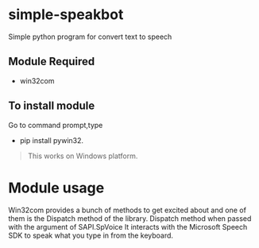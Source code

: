 # simple-speakbot
   Simple python program for convert text to speech
## Module Required
   * win32com
## To install module
   Go to command prompt,type
   * pip install pywin32.
   >This works on Windows platform.
# Module usage
  Win32com provides a bunch of methods to get excited about and one of them is the Dispatch method of the library. Dispatch method when passed with the argument of SAPI.SpVoice It interacts with the Microsoft Speech SDK to speak what you type in from the keyboard.
   
